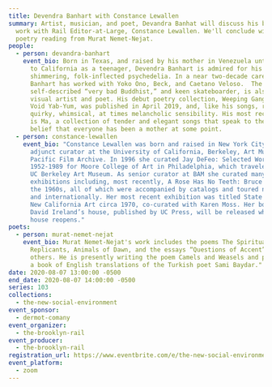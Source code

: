 ```yaml
---
title: Devendra Banhart with Constance Lewallen
summary: Artist, musician, and poet, Devandra Banhat will discuss his body of
  work with Rail Editor-at-Large, Constance Lewallen. We'll conclude with a
  poetry reading from Murat Nemet-Nejat.
people:
  - person: devandra-banhart
    event_bio: Born in Texas, and raised by his mother in Venezuela until returning
      to California as a teenager, Devendra Banhart is admired for his
      shimmering, folk-inflected psychedelia. In a near two-decade career,
      Banhart has worked with Yoko Ono, Beck, and Caetano Veloso.  The
      self-described “very bad Buddhist,” and keen skateboarder, is also a
      visual artist and poet. His debut poetry collection, Weeping Gang Bliss
      Void Yab-Yum, was published in April 2019, and, like his songs, reflects a
      quirky, whimsical, at times melancholic sensibility. His most recent album
      is Ma, a collection of tender and elegant songs that speak to the Buddhist
      belief that everyone has been a mother at some point.
  - person: constance-lewallen
    event_bio: "Constance Lewallen was born and raised in New York City. She is an
      adjunct curator at the University of California, Berkeley, Art Museum and
      Pacific Film Archive. In 1996 she curated Jay DeFeo: Selected Works
      1952-1989 for Moore College of Art in Philadelphia, which traveled to the
      UC Berkeley Art Museum. As senior curator at BAM she curated many major
      exhibitions including, most recently, A Rose Has No Teeth: Bruce Nauman in
      the 1960s, all of which were accompanied by catalogs and toured nationally
      and internationally. Her most recent exhibition was titled State of Mind:
      New California Art circa 1970, co-curated with Karen Moss. Her book on
      David Ireland’s house, published by UC Press, will be released when the
      house reopens."
poets:
  - person: murat-nemet-nejat
    event_bio: Murat Nemet-Nejat's work includes the poems The Spiritual Life of
      Replicants, Animals of Dawn, and the essays “Questions of Accent” among
      others. He is presently writing the poem Camels and Weasels and preparing
      a book of English translations of the Turkish poet Sami Baydar."
date: 2020-08-07 13:00:00 -0500
end_date: 2020-08-07 14:00:00 -0500
series: 103
collections:
  - the-new-social-environment
event_sponsor:
  - dermot-comany
event_organizer:
  - the-brooklyn-rail
event_producer:
  - the-brooklyn-rail
registration_url: https://www.eventbrite.com/e/the-new-social-environment-103-devandra-banhart-tickets-115522357481
event_platform:
  - zoom
---
```

